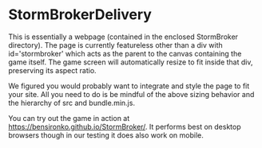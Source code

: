 # StormBrokerDelivery

This is essentially a webpage (contained in the enclosed StormBroker directory).
The page is currently featureless other than a div with id='stormbroker' which acts as the parent to the canvas containing the game itself. 
The game screen will automatically resize to fit inside that div, preserving its aspect ratio.

We figured you would probably want to integrate and style the page to fit your site. 
All you need to do is be mindful of the above sizing behavior and the hierarchy of src and bundle.min.js.

You can try out the game in action at https://bensironko.github.io/StormBroker/. 
It performs best on desktop browsers though in our testing it does also work on mobile.
